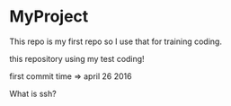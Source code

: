 # MyProject

This repo is my first repo so I use that for training coding.

this repository using my test coding!

first commit time => april 26 2016

What is ssh?

